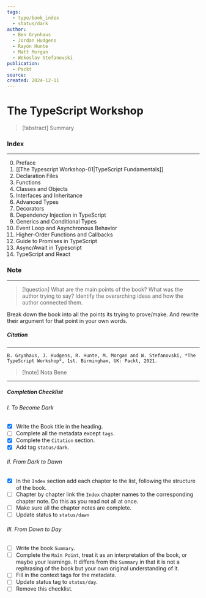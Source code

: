 ```yaml
---
tags:
  - type/book_index
  - status/dark
author:
  - Ben Grynhaus
  - Jordan Hudgens
  - Rayon Hunte
  - Matt Morgan
  - Wekoslav Stefanovski
publication:
  - Packt
source: 
created: 2024-12-11
---
```

# **The TypeScript Workshop**

> [!abstract] Summary
### **Index**
---
0. Preface
1. [[The Typescript Workshop-01|TypeScript Fundamentals]]
2. Declaration Files
3. Functions
4. Classes and Objects
5. Interfaces and Inheritance
6. Advanced Types
7. Decorators
8. Dependency Injection in TypeScript
9. Generics and Conditional Types
10. Event Loop and Asynchronous Behavior
11. Higher-Order Functions and Callbacks
12. Guide to Promises in TypeScript
13. Async/Await in Typescript
14. TypeScript and React
### **Note**
---

> [!question] What are the main points of the book?
> What was the author trying to say? Identify the overarching ideas and how the author connected them.

Break down the book into all the points its trying to prove/make. And rewrite their argument for that point in your own words.
##### **Citation**
---
```
B. Grynhaus, J. Hudgens, R. Hunte, M. Morgan and W. Stefanovski, *The TypeScript Workshop*, 1st. Birmingham, UK: Packt, 2021.
```

> [!note] Nota Bene

---
##### Completion Checklist
###### I. To Become Dark
- [x] Write the Book title in the heading.
- [ ] Complete all the metadata except `tags`.
- [x] Complete the `Citation` section.
- [x] Add tag `status/dark`.
###### II. From Dark to Dawn
- [x] In the `Index` section add each chapter to the list, following the structure of the book.
- [ ] Chapter by chapter link the `Index` chapter names to the corresponding chapter note. Do this as you read not all at once.
- [ ] Make sure all the chapter notes are complete.
- [ ] Update status to `status/dawn`
###### III. From Dawn to Day
- [ ] Write the book `Summary`.
- [ ] Complete the `Main Point`, treat it as an interpretation of the book, or maybe your learnings. It differs from the `Summary` in that it is not a rephrasing of the book but your own original understanding of it.
- [ ] Fill in the context tags for the metadata.
- [ ] Update status tag to `status/day`.
- [ ] Remove this checklist.